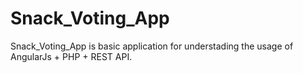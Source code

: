 # Snack_Voting_App

Snack_Voting_App is basic application for understading the usage of AngularJs + PHP + REST API.

